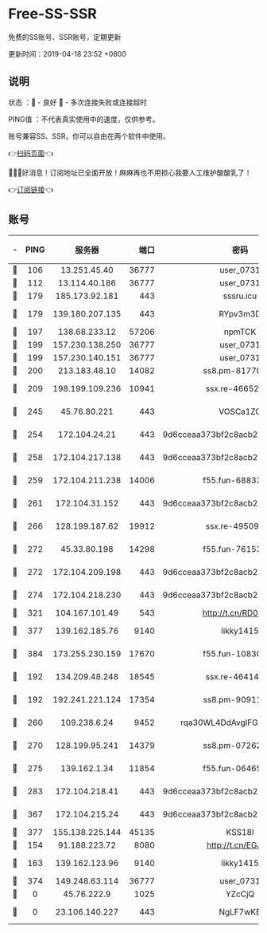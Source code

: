 # Free-SS-SSR

免费的SS账号、SSR账号，定期更新

更新时间：2019-04-18 23:52 +0800

## 说明

状态     ：🙂 - 良好 🙁 - 多次连接失败或连接超时

PING值   ：不代表真实使用中的速度，仅供参考。

账号兼容SS、SSR，你可以自由在两个软件中使用。

👉[扫码页面](https://liesauer.github.io/Free-SS-SSR/)👈

🎉🎉🎉好消息！订阅地址已全面开放！麻麻再也不用担心我要人工维护酸酸乳了！

👉[订阅链接](https://www.liesauer.net/yogurt/subscribe?ACCESS_TOKEN=DAYxR3mMaZAsaqUb)👈

## 账号

|-|PING|服务器|端口|密码|加密方式|区域|
|:----:|:----:|:-----:|-----:|:----:|:----:|:----:|
|🙂|106|13.251.45.40|36777|user_0731|chacha20|SG|
|🙂|112|13.114.40.186|36777|user_0731|chacha20|JP|
|🙂|179|185.173.92.181|443|sssru.icu|rc4-md5|RU|
|🙂|179|139.180.207.135|443|RYpv3m3D|aes-256-cfb|JP|
|🙂|197|138.68.233.12|57206|npmTCK|rc4-md5|US|
|🙂|199|157.230.138.250|36777|user_0731|chacha20|US|
|🙂|199|157.230.140.151|36777|user_0731|chacha20|US|
|🙂|200|213.183.48.10|14082|ss8.pm-81770176|rc4-md5|RU|
|🙂|209|198.199.109.236|10941|ssx.re-46652544|aes-256-cfb|US|
|🙂|245|45.76.80.221|443|VOSCa1ZG|aes-256-cfb|DE|
|🙂|254|172.104.24.21|443|9d6cceaa373bf2c8acb22e60b6a58be6|aes-256-cfb|US|
|🙂|258|172.104.217.138|443|9d6cceaa373bf2c8acb22e60b6a58be6|aes-256-cfb|US|
|🙂|259|172.104.211.238|14006|f55.fun-68833628|aes-256-cfb|US|
|🙂|261|172.104.31.152|443|9d6cceaa373bf2c8acb22e60b6a58be6|aes-256-cfb|US|
|🙂|266|128.199.187.62|19912|ssx.re-49509781|aes-256-cfb|SG|
|🙂|272|45.33.80.198|14298|f55.fun-76153694|aes-256-cfb|US|
|🙂|272|172.104.209.198|443|9d6cceaa373bf2c8acb22e60b6a58be6|aes-256-cfb|US|
|🙂|274|172.104.218.230|443|9d6cceaa373bf2c8acb22e60b6a58be6|aes-256-cfb|US|
|🙂|321|104.167.101.49|543|http://t.cn/RD0D7sx|rc4-md5|CA|
|🙂|377|139.162.185.76|9140|likky1415|aes-256-cfb|DE|
|🙂|384|173.255.230.159|17670|f55.fun-10830898|aes-256-cfb|US|
|🙂|192|134.209.48.248|18545|ssx.re-46414976|aes-256-cfb|US|
|🙂|192|192.241.221.124|17354|ss8.pm-90911849|aes-256-cfb|US|
|🙂|260|109.238.6.24|9452|rqa30WL4DdAvgIFG6Fs3znzTa|aes-256-cfb|FR|
|🙂|270|128.199.95.241|14379|ss8.pm-07262582|aes-256-cfb|SG|
|🙂|275|139.162.1.34|11854|f55.fun-06465313|aes-256-cfb|SG|
|🙂|283|172.104.218.41|443|9d6cceaa373bf2c8acb22e60b6a58be6|aes-256-cfb|US|
|🙂|367|172.104.215.24|443|9d6cceaa373bf2c8acb22e60b6a58be6|aes-256-cfb|US|
|🙂|377|155.138.225.144|45135|KSS18l|rc4-md5|US|
|🙁|154|91.188.223.72|8080|http://t.cn/EGJIyrl|rc4-md5|RU|
|🙁|163|139.162.123.96|9140|likky1415|aes-256-cfb|JP|
|🙁|374|149.248.63.114|36777|user_0731|chacha20|CA|
|🙁|0|45.76.222.9|1025|YZcCjQ|rc4-md5|JP|
|🙁|0|23.106.140.227|443|NgLF7wKB|aes-256-cfb|US|
